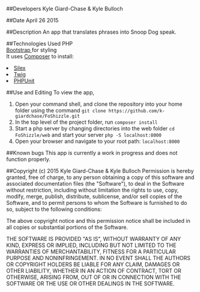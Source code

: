 ##Developers
Kyle Giard-Chase & Kyle Bulloch

##Date
April 26 2015

##Description
An app that translates phrases into Snoop Dog speak.

##Technologies Used
PHP <br>
<a href='http://getbootstrap.com/'>Bootstrap </a>for styling <br>
It uses <a href='https://getcomposer.org/'>Composer</a> to install:
<li>
<a href='http://silex.sensiolabs.org/'>Silex</a>
</li>
<li><a href='http://twig.sensiolabs.org/'>Twig</a></li>
<li><a href='https://phpunit.de/'>PHPUnit</a></li>

##Use and Editing
To view the app,<br>
1. Open your command shell, and clone the repository into your home folder using the command `git clone https://github.com/k-giardchase/FoShizzle.git`<br>
2. In the top level of the project folder, run `composer install`<br>
3. Start a php server by changing directories into the web folder `cd FoShizzle/web`
and start your server `php -S localhost:8000`<br>
5. Open your browser and navigate to your root path: `localhost:8000`

##Known bugs
This app is currently a work in progress and does not function properly.

##Copyright (c) 2015 Kyle Giard-Chase & Kyle Bulloch
Permission is hereby granted, free of charge, to any person obtaining a copy
of this software and associated documentation files (the "Software"), to deal
in the Software without restriction, including without limitation the rights
to use, copy, modify, merge, publish, distribute, sublicense, and/or sell
copies of the Software, and to permit persons to whom the Software is
furnished to do so, subject to the following conditions:

The above copyright notice and this permission notice shall be included in
all copies or substantial portions of the Software.

THE SOFTWARE IS PROVIDED "AS IS", WITHOUT WARRANTY OF ANY KIND, EXPRESS OR
IMPLIED, INCLUDING BUT NOT LIMITED TO THE WARRANTIES OF MERCHANTABILITY,
FITNESS FOR A PARTICULAR PURPOSE AND NONINFRINGEMENT. IN NO EVENT SHALL THE
AUTHORS OR COPYRIGHT HOLDERS BE LIABLE FOR ANY CLAIM, DAMAGES OR OTHER
LIABILITY, WHETHER IN AN ACTION OF CONTRACT, TORT OR OTHERWISE, ARISING FROM,
OUT OF OR IN CONNECTION WITH THE SOFTWARE OR THE USE OR OTHER DEALINGS IN
THE SOFTWARE.
